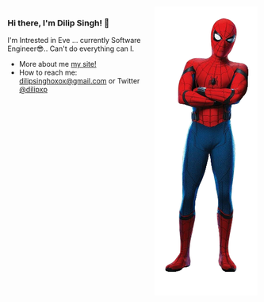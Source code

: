 <img align="right" src="https://github.com/dilipxp/dilipxp/blob/main/spidy.png" alt="It's me Spider Man"/>

### Hi there, I'm Dilip Singh! 👋

I'm Intrested in Eve ... currently Software Engineer😎.. Can't do everything can I.

-   More about me [my site!](https://www.dilipxp.me)
-   How to reach me: dilipsinghoxox@gmail.com or Twitter [@dilipxp](https://twitter.com/dilipxp)   
